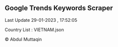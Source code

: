 

## Google Trends Keywords Scraper 
 
Last Update 29-01-2023 , 17:52:05

Country List :
VIETNAM.json



© Abdul Muttaqin 
